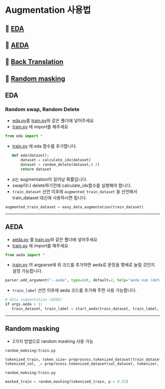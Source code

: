 # Augmentation 사용법

## 🤗 [EDA](#eda)  
## 🤗 [AEDA](#aeda)
## 🤗 [Back Translation](https://github.com/boostcampaitech2/klue-level2-nlp-09/blob/main/augmentation/back_trans/README.md)
## 🤗 [Random masking](#random-masking)

## EDA  
### Random swap, Random Delete
- [eda.py](./eda.py)를 [train.py](../train.py)와 같은 폴더에 넣어주세요
- [train.py](../train.py) 에 import를 해주세요  
```py
from eda import *
```
- [train.py](../train.py) 에 eda 함수를 추가합니다. 
```python
   def eda(dataset):
       dataset = calculate_idx(dataset)
       dataset = random_delete(dataset,0.3)
       return dataset
```
- p는 augmentation이 일어날 확률입니다.  
- swap이나 delete하기전에 calculate_idx함수를 실행해야 합니다.  
- `train_dataset` 선언 이후에 `augmented_train_dataset` 을 선언해서 train_dataset 대신에 사용하시면 됩니다.
```python
augmented_train_dataset = easy_data_augmentation(train_dataset)
```


---
## AEDA
- [aeda.py](./aeda.py) 를 [train.py](../train.py)와 같은 폴더에 넣어주세요
- [train.py](../train.py) 에 import를 해주세요 
```py
from aeda import *
```
- [train.py](../train.py) 의 argparse에 위 코드를 추가하면 aeda로 문장을 몇배로 늘릴 것인지 설정 가능합니다.
```py
parser.add_argument("--aeda", type=int, default=2, help="aeda num (default: 2")
``` 
- `train_label` 선언 이후에 aeda 코드를 추가해 주면 사용 가능합니다.
```py
# data augmentation (AEDA)
if args.aeda > 1:
   train_dataset, train_label = start_aeda(train_dataset, train_label, args.aeda)
```

---
## Random masking
- 2가지 방법으로 random masking 사용 가능
```python
random_maksing/train.py

tokenized_train, token_size= preprocess.tokenized_dataset(train_dataset, tokenizer, mask_flag=True)
tokenized_val, _= preprocess.tokenized_dataset(val_dataset, tokenizer, mask_flag=False)
```
```python
random_maksing/train.py

masked_train = random_masking(tokenized_train, p = 0.15)
```
